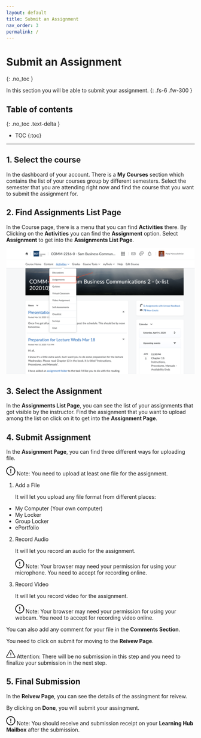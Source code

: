 ```yaml
---
layout: default
title: Submit an Assignment
nav_order: 3
permalink: /
---
```


# Submit an Assignment
{: .no_toc }


In this section you will be able to submit your assignment.
{: .fs-6 .fw-300 }

## Table of contents
{: .no_toc .text-delta }

* TOC
{:toc}

---

## 1. Select the course

In the dashboard of your account. There is a **My Courses** section which contains the list of your courses group by different semesters.
Select the semester that you are attending right now and find the course that you want to submit the assignment for.

## 2. Find Assignments List Page

In the Course page, there is a menu that you can find **Activities** there. By Clicking on the **Activities** you can find the **Assignment** option. 
Select **Assignment** to get into the **Assignments List Page**.

  ![Find Assignments](https://github.com/AlirezaKakan/User-Documentation-Instructions/blob/gh-pages/assets/images/Assignments.png?raw=true "Find Assignments")

## 3. Select the Assignment

In the **Assignments List Page**, you can see the list of your assignments that got visible by the instructor. Find the assignment that you want to upload among the list on click on it to get into the **Assignment Page**.

## 4. Submit Assignment

In the **Assignment Page**, you can find three different ways for uploading file. 

![Permission Need][Note]
Note: You need to upload at least one file for the assignment.


1. Add a File

   It will let you upload any file format from different places:
   
  * My Computer (Your own computer)
  * My Locker
  * Group Locker
  * ePortfolio

2. Record Audio

   It will let you record an audio for the assignment. 

   ![Permission Need][Note]
   Note: Your browser may need your permission for using your microphone. You need to accept for recording online.


3. Record Video

   It will let you record video for the assignment.

   ![Permission Need][Note]
   Note: Your browser may need your permission for using your webcam. You need to accept for recording video online.


You can also add any comment for your file in the **Comments Section**.

You need to click on submit for moving to the **Reivew Page**.

![Attention][Alert]
Attention: There will be no submission in this step and you need to finalize your submission in the next step.

## 5. Final Submission

In the **Reivew Page**, you can see the details of the assingment for reivew. 

By clicking on **Done**, you will submit your assingment.

![Permission Need][Note]
Note: You should receive and submission receipt on your **Learning Hub Mailbox** after the submission.

[Note]: https://github.com/AlirezaKakan/User-Documentation-Instructions/blob/gh-pages/assets/images/warning-24.png?raw=true "Note"

[Alert]: https://github.com/AlirezaKakan/User-Documentation-Instructions/blob/gh-pages/assets/images/alert.png?raw=true "Alert"
  
